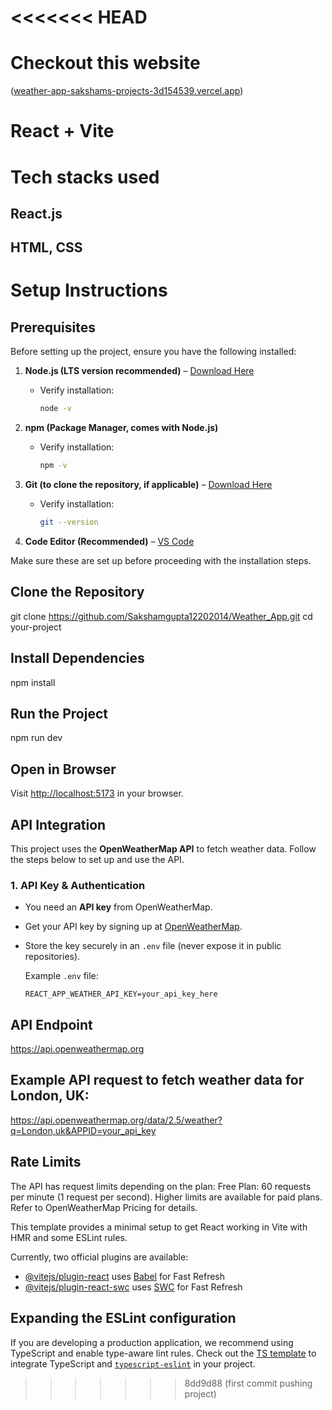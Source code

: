 # <<<<<<< HEAD
# Checkout this website 
([weather-app-sakshams-projects-3d154539.vercel.app](https://weather-app-sakshams-projects-3d154539.vercel.app/))
# React + Vite
# Tech stacks used 
## React.js
## HTML, CSS

# Setup Instructions

## Prerequisites

Before setting up the project, ensure you have the following installed:

1. **Node.js (LTS version recommended)** – [Download Here](https://nodejs.org/)  
   - Verify installation:  
     ```sh
     node -v
     ```

2. **npm (Package Manager, comes with Node.js)**  
   - Verify installation:  
     ```sh
     npm -v
     ```

3. **Git (to clone the repository, if applicable)** – [Download Here](https://git-scm.com/)  
   - Verify installation:  
     ```sh
     git --version
     ```

4. **Code Editor (Recommended)** – [VS Code](https://code.visualstudio.com/)

Make sure these are set up before proceeding with the installation steps.

##  Clone the Repository
git clone https://github.com/Sakshamgupta12202014/Weather_App.git
cd your-project

## Install Dependencies
npm install

## Run the Project
npm run dev
## Open in Browser
Visit [http://localhost:5173](http://localhost:5173/) in your browser.

## API Integration

This project uses the **OpenWeatherMap API** to fetch weather data. Follow the steps below to set up and use the API.

### 1. API Key & Authentication  
- You need an **API key** from OpenWeatherMap.  
- Get your API key by signing up at [OpenWeatherMap](https://home.openweathermap.org/users/sign_up).  
- Store the key securely in an `.env` file (never expose it in public repositories).

  Example `.env` file:  
  ```env
  REACT_APP_WEATHER_API_KEY=your_api_key_here
## API Endpoint
https://api.openweathermap.org

## Example API request to fetch weather data for London, UK:
https://api.openweathermap.org/data/2.5/weather?q=London,uk&APPID=your_api_key

## Rate Limits
The API has request limits depending on the plan:
Free Plan: 60 requests per minute (1 request per second).
Higher limits are available for paid plans. Refer to OpenWeatherMap Pricing for details.

This template provides a minimal setup to get React working in Vite with HMR and some ESLint rules.

Currently, two official plugins are available:

- [@vitejs/plugin-react](https://github.com/vitejs/vite-plugin-react/blob/main/packages/plugin-react/README.md) uses [Babel](https://babeljs.io/) for Fast Refresh
- [@vitejs/plugin-react-swc](https://github.com/vitejs/vite-plugin-react-swc) uses [SWC](https://swc.rs/) for Fast Refresh

## Expanding the ESLint configuration

If you are developing a production application, we recommend using TypeScript and enable type-aware lint rules. Check out the [TS template](https://github.com/vitejs/vite/tree/main/packages/create-vite/template-react-ts) to integrate TypeScript and [`typescript-eslint`](https://typescript-eslint.io) in your project.

> > > > > > > 8dd9d88 (first commit pushing project)
